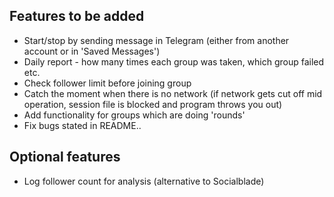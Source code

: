 ## Features to be added

- Start/stop by sending message in Telegram (either from another account or in 'Saved Messages')
- Daily report - how many times each group was taken, which group failed etc.
- Check follower limit before joining group
- Catch the moment when there is no network (if network gets cut off mid operation, session file is blocked and program throws you out)
- Add functionality for groups which are doing 'rounds'
- Fix bugs stated in README..

## Optional features

- Log follower count for analysis (alternative to Socialblade)

